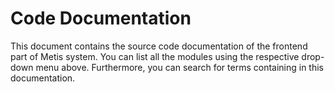 # Code Documentation
This document contains the source code documentation of the frontend part of Metis system.
You can list all the modules using the respective drop-down menu above. Furthermore, you can search for terms containing in this documentation.